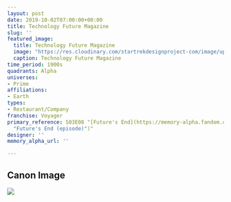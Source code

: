 ```yaml
---
layout: post
date: 2019-10-02T07:00:00+00:00
title: Technology Future Magazine
slug: ''
featured_image:
  title: Technology Future Magazine
  image: "https://res.cloudinary.com/startrekdesignproject-com/image/upload/v1570036616/TechnologyFuture.png"
  caption: Technology Future Magazine
time_period: 1900s
quadrants: Alpha
universes:
- Prime
affiliations:
- Earth
types:
- Restaurant/Company
franchise: Voyager
primary_reference: S03E08 "[Future's End](https://memory-alpha.fandom.com/wiki/Future%27s_End
  "Future's End (episode)")"
designer: ''
memory_alpha_url: ''

---
```

## Canon Image

![](https://res.cloudinary.com/startrekdesignproject-com/image/upload/v1570036616/TechnologyFuture_Future_sEnd1.jpg)